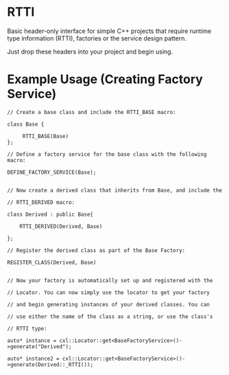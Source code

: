 # RTTI
Basic header-only interface for simple C++ projects that require runtime type information (RTTI), factories or the service design pattern.

Just drop these headers into your project and begin using.



# Example Usage (Creating Factory Service)


    // Create a base class and include the RTTI_BASE macro:

    class Base {

         RTTI_BASE(Base)
    };

    // Define a factory service for the base class with the following macro:

    DEFINE_FACTORY_SERVICE(Base);


    // Now create a derived class that inherits from Base, and include the

    // RTTI_DERIVED macro:

    class Derived : public Base{

        RTTI_DERIVED(Derived, Base)
    
    };

    // Register the derived class as part of the Base Factory:

    REGISTER_CLASS(Derived, Base)


    // Now your factory is automatically set up and registered with the

    // Locator. You can now simply use the locator to get your factory

    // and begin generating instances of your derived classes. You can

    // use either the name of the class as a string, or use the class's

    // RTTI type:

    auto* instance = cxl::Locator::get<BaseFactoryService>()->generate("Derived");

    auto* instance2 = cxl::Locator::get<BaseFactoryService>()->generate(Derived::_RTTI());
